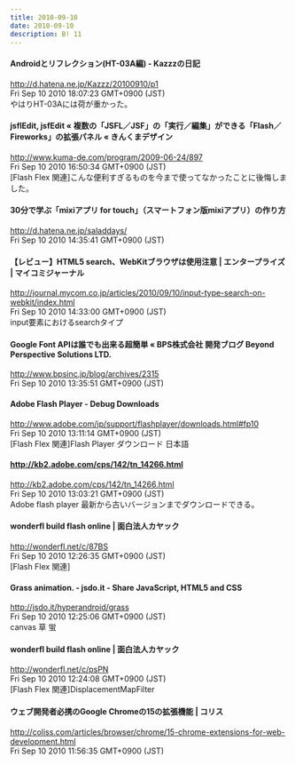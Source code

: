 ```yaml
---
title: 2010-09-10
date: 2010-09-10
description: B! 11
---
```


####  Androidとリフレクション(HT-03A編) - Kazzzの日記
http://d.hatena.ne.jp/Kazzz/20100910/p1<br>
Fri Sep 10 2010 18:07:23 GMT+0900 (JST)<br>
やはりHT-03Aには荷が重かった。


#### jsflEdit, jsfEdit « 複数の「JSFL／JSF」の「実行／編集」ができる「Flash／Fireworks」の拡張パネル « きんくまデザイン
http://www.kuma-de.com/program/2009-06-24/897<br>
Fri Sep 10 2010 16:50:34 GMT+0900 (JST)<br>
[Flash Flex 関連]こんな便利すぎるものを今まで使ってなかったことに後悔しました。


#### 30分で学ぶ「mixiアプリ for touch」（スマートフォン版mixiアプリ）の作り方
http://d.hatena.ne.jp/saladdays/<br>
Fri Sep 10 2010 14:35:41 GMT+0900 (JST)<br>


#### 【レビュー】HTML5 search、WebKitブラウザは使用注意 | エンタープライズ | マイコミジャーナル
http://journal.mycom.co.jp/articles/2010/09/10/input-type-search-on-webkit/index.html<br>
Fri Sep 10 2010 14:33:00 GMT+0900 (JST)<br>
input要素におけるsearchタイプ


#### Google Font APIは誰でも出来る超簡単 « BPS株式会社 開発ブログ Beyond Perspective Solutions LTD.
http://www.bpsinc.jp/blog/archives/2315<br>
Fri Sep 10 2010 13:35:51 GMT+0900 (JST)<br>


#### Adobe Flash Player - Debug Downloads
http://www.adobe.com/jp/support/flashplayer/downloads.html#fp10<br>
Fri Sep 10 2010 13:11:14 GMT+0900 (JST)<br>
[Flash Flex 関連]Flash Player ダウンロード 日本語


#### http://kb2.adobe.com/cps/142/tn_14266.html
http://kb2.adobe.com/cps/142/tn_14266.html<br>
Fri Sep 10 2010 13:03:21 GMT+0900 (JST)<br>
Adobe flash player 最新から古いバージョンまでダウンロードできる。


#### wonderfl build flash online | 面白法人カヤック
http://wonderfl.net/c/87BS<br>
Fri Sep 10 2010 12:26:35 GMT+0900 (JST)<br>
[Flash Flex 関連]


#### Grass animation. - jsdo.it - Share JavaScript, HTML5 and CSS
http://jsdo.it/hyperandroid/grass<br>
Fri Sep 10 2010 12:25:06 GMT+0900 (JST)<br>
canvas 草 蛍


#### wonderfl build flash online | 面白法人カヤック
http://wonderfl.net/c/psPN<br>
Fri Sep 10 2010 12:24:08 GMT+0900 (JST)<br>
[Flash Flex 関連]DisplacementMapFilter


####   ウェブ開発者必携のGoogle Chromeの15の拡張機能 | コリス
http://coliss.com/articles/browser/chrome/15-chrome-extensions-for-web-development.html<br>
Fri Sep 10 2010 11:56:35 GMT+0900 (JST)<br>


